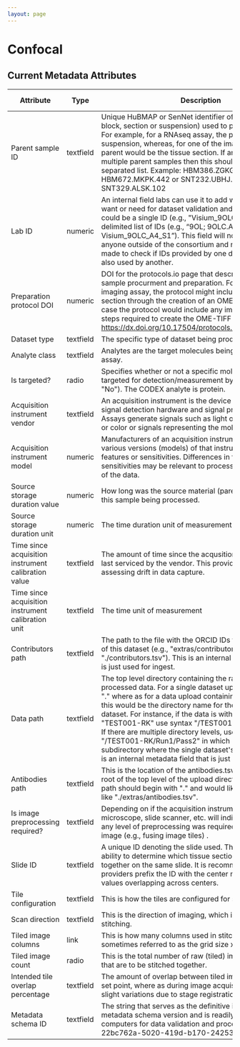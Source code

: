 ```yaml
---
layout: page
---
```


# Confocal

## Current Metadata Attributes

| Attribute | Type      | Description              | Allowable Values |
| ----------- | ----------- | -------------------------- | ------------------ |
|Parent sample ID |textfield |Unique HuBMAP or SenNet identifier of the sample (i.e., block, section or suspension) used to perform this assay. For example, for a RNAseq assay, the parent would be the suspension, whereas, for one of the imaging assays, the parent would be the tissue section. If an assay comes from multiple parent samples then this should be a comma separated list. Example: HBM386.ZGKG.235, HBM672.MKPK.442 or SNT232.UBHJ.322, SNT329.ALSK.102 | value |
|Lab ID |numeric |An internal field labs can use it to add whatever ID(s) they want or need for dataset validation and tracking. This could be a single ID (e.g., "Visium_9OLC_A4_S1") or a delimited list of IDs (e.g., “9OL; 9OLC.A2; Visium_9OLC_A4_S1”). This field will not be accessible to anyone outside of the consortium and no effort will be made to check if IDs provided by one data provider are also used by another. | value |
|Preparation protocol DOI |numeric |DOI for the protocols.io page that describes the assay or sample procurment and preparation. For example for an imaging assay, the protocol might include staining of a section through the creation of an OME-TIFF file. In this case the protocol would include any image processing steps required to create the OME-TIFF file. Example: https://dx.doi.org/10.17504/protocols.io.eq2lyno9qvx9/v1 | value |
|Dataset type |textfield |The specific type of dataset being produced. | value |
|Analyte class |textfield |Analytes are the target molecules being measured with the assay. | value |
|Is targeted? |radio |Specifies whether or not a specific molecule(s) is/are targeted for detection/measurement by the assay ("Yes" or "No"). The CODEX analyte is protein. | value |
|Acquisition instrument vendor |textfield |An acquisition instrument is the device that contains the signal detection hardware and signal processing software. Assays generate signals such as light of various intensities or color or signals representing the molecular mass. | value |
|Acquisition instrument model |numeric |Manufacturers of an acquisition instrument may offer various versions (models) of that instrument with different features or sensitivities. Differences in features or sensitivities may be relevant to processing or interpretation of the data. | value |
|Source storage duration value |numeric |How long was the source material (parent) stored, prior to this sample being processed. | value |
|Source storage duration unit |numeric |The time duration unit of measurement | value |
|Time since acquisition instrument calibration value |textfield |The amount of time since the acqusition instrument was last serviced by the vendor. This provides a metric for assessing drift in data capture. | value |
|Time since acquisition instrument calibration unit |textfield |The time unit of measurement | value |
|Contributors path |textfield |The path to the file with the ORCID IDs for all contributors of this dataset (e.g., "extras/contributors.tsv" or "./contributors.tsv"). This is an internal metadata field that is just used for ingest. | value |
|Data path |textfield |The top level directory containing the raw and/or processed data. For a single dataset upload this might be "." where as for a data upload containing multiple datasets, this would be the directory name for the respective dataset. For instance, if the data is within a directory called "TEST001-RK" use syntax "/TEST001-RK/" for this field. If there are multiple directory levels, use the format "/TEST001-RK/Run1/Pass2" in which "Pass2" is the subdirectory where the single dataset's data is stored. This is an internal metadata field that is just used for ingest. | value |
|Antibodies path |textfield |This is the location of the antibodies.tsv file relative to the root of the top level of the upload directory structure. This path should begin with "." and would likely be something like "./extras/antibodies.tsv". | value |
|Is image preprocessing required? |textfield |Depending on if the acquisition instrument was a microscope, slide scanner, etc. will indicate whether or not any level of preprocessing was required to assemble the image (e.g., fusing image tiles) . | value |
|Slide ID |textfield |A unique ID denoting the slide used. This allows users the ability to determine which tissue sections were processed together on the same slide. It is recommended that data providers prefix the ID with the center name, to prevent values overlapping across centers. | value |
|Tile configuration |textfield |This is how the tiles are configured for stitching. | value |
|Scan direction |textfield |This is the direction of imaging, which is required for stitching. | value |
|Tiled image columns |link |This is how many columns used in stitching. This is sometimes referred to as the grid size x. | value |
|Tiled image count |radio |This is the total number of raw (tiled) images captured, that are to be stitched together. | value |
|Intended tile overlap percentage |textfield |The amount of overlap between tiled images. This is the set point, where as during image acquisition there will be slight variations due to stage registration. | value |
|Metadata schema ID |textfield |The string that serves as the definitive identifier for the metadata schema version and is readily interpretable by computers for data validation and processing. Example: 22bc762a-5020-419d-b170-24253ed9e8d9 | value | 
